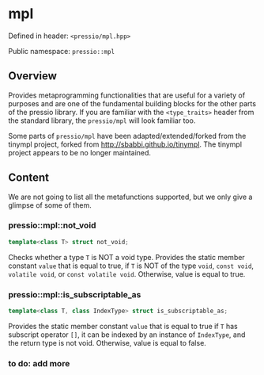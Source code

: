
# mpl

Defined in header: `<pressio/mpl.hpp>`

Public namespace: `pressio::mpl`

## Overview

Provides metaprogramming functionalities that are useful for a variety of purposes
and are one of the fundamental building blocks for the other parts of the pressio library.
If you are familiar with the `<type_traits>` header from
the standard library, the `pressio/mpl` will look familiar too.

Some parts of `pressio/mpl` have been adapted/extended/forked
from the tinympl project, forked from http://sbabbi.github.io/tinympl.
The tinympl project appears to be no longer maintained.

## Content

We are not going to list all the metafunctions supported, but we only
give a glimpse of some of them.

### pressio::mpl::not_void

```cpp
template<class T> struct not_void;
```

Checks whether a type `T` is NOT a void type.
Provides the static member constant `value` that is equal to true, if `T` is NOT of
the type `void`, `const void`, `volatile void`, or `const volatile void`.
Otherwise, value is equal to true.


### pressio::mpl::is_subscriptable_as

```cpp
template<class T, class IndexType> struct is_subscriptable_as;
```

Provides the static member constant `value` that is equal to true if
`T` has subscript operator `[]`, it can be indexed by an instance of `IndexType`,
and the return type is not void.
Otherwise, value is equal to false.


### to do: add more
